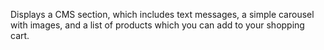Displays a CMS section, which includes text messages, a simple carousel with images, and a list of products which you can add to your shopping cart.
